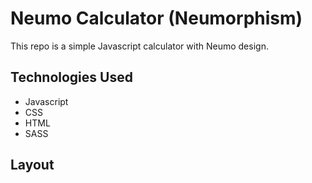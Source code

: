 # Neumo Calculator (Neumorphism)
This repo is a simple Javascript calculator with Neumo design.

## Technologies Used
 - Javascript
 - CSS
 - HTML
 - SASS

## Layout

<h1 align="center> <img src="https://github.com/abass0/neumo-calculator/blob/master/css/calc.png" width="500" height="500"> </h1>